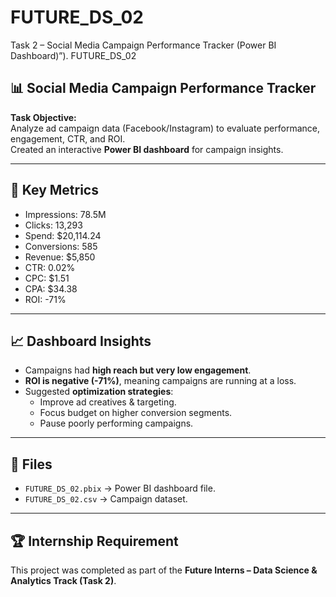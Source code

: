 # FUTURE_DS_02
Task 2 – Social Media Campaign Performance Tracker (Power BI Dashboard)”).
FUTURE_DS_02

## 📊 Social Media Campaign Performance Tracker

**Task Objective:**  
Analyze ad campaign data (Facebook/Instagram) to evaluate performance, engagement, CTR, and ROI.  
Created an interactive **Power BI dashboard** for campaign insights.

---

## 🔑 Key Metrics
- Impressions: 78.5M  
- Clicks: 13,293  
- Spend: $20,114.24  
- Conversions: 585  
- Revenue: $5,850  
- CTR: 0.02%  
- CPC: $1.51  
- CPA: $34.38  
- ROI: -71%  

---

## 📈 Dashboard Insights
- Campaigns had **high reach but very low engagement**.  
- **ROI is negative (-71%)**, meaning campaigns are running at a loss.  
- Suggested **optimization strategies**:
  - Improve ad creatives & targeting.
  - Focus budget on higher conversion segments.
  - Pause poorly performing campaigns.

---

## 📂 Files
- `FUTURE_DS_02.pbix` → Power BI dashboard file.  
- `FUTURE_DS_02.csv` → Campaign dataset.  

---

## 🏆 Internship Requirement
This project was completed as part of the **Future Interns – Data Science & Analytics Track (Task 2)**.
